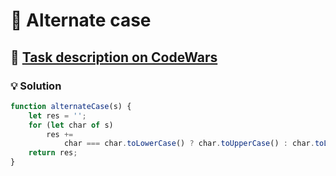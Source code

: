 # 📝 Alternate case

## 🔗 [Task description on CodeWars](https://www.codewars.com/kata/57a62154cf1fa5b25200031e)

### 💡 Solution

```javascript
function alternateCase(s) {
	let res = '';
	for (let char of s)
		res +=
			char === char.toLowerCase() ? char.toUpperCase() : char.toLowerCase();
	return res;
}
```
